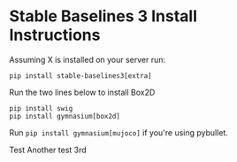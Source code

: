 # Stable Baselines 3 Install Instructions

Assuming X is installed on your server run:

```
pip install stable-baselines3[extra]
```

Run the two lines below to install Box2D

```
pip install swig
pip install gymnasium[box2d]
```

Run `pip install gymnasium[mujoco]` if you're using pybullet. 

Test
Another test
3rd
